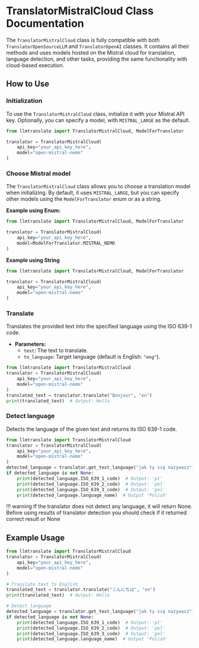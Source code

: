 
# TranslatorMistralCloud Class Documentation

The `TranslatorMistralCloud` class is fully compatible with both `TranslatorOpenSourceLLM` and `TranslatorOpenAI` classes. It contains all their methods and uses models hosted on the Mistral cloud for translation, language detection, and other tasks, providing the same functionality with cloud-based execution.


## How to Use

### Initialization

To use the `TranslatorMistralCloud` class, initialize it with your Mistral API key. Optionally, you can specify a model, with `MISTRAL_LARGE` as the default.

```python
from llmtranslate import TranslatorMistralCloud, ModelForTranslator

translator = TranslatorMistralCloud(
    api_key="your_api_key_here", 
    model="open-mistral-nemo"
)
```

### Choose Mistral model 
The `TranslatorMistralCloud` class allows you to choose a translation model when initializing. By default, it uses `MISTRAL_LARGE`, but you can specify other models using the `ModelForTranslator` enum or as a string.

**Example using Enum:**
```python
from llmtranslate import TranslatorMistralCloud, ModelForTranslator

translator = TranslatorMistralCloud(
    api_key="your_api_key_here", 
    model=ModelForTranslator.MISTRAL_NEMO
)
```

**Example using String**
```python
from llmtranslate import TranslatorMistralCloud, ModelForTranslator

translator = TranslatorMistralCloud(
    api_key="your_api_key_here", 
    model="open-mistral-nemo"
)

```




### Translate


Translates the provided text into the specified language using the ISO 639-1 code.

- **Parameters:**
  - `text`: The text to translate.
  - `to_language`: Target language (default is English: `"eng"`).
  

```python
from llmtranslate import TranslatorMistralCloud
translator = TranslatorMistralCloud(
    api_key="your_api_key_here", 
    model="open-mistral-nemo"
)
translated_text = translator.translate("Bonjour", "en")
print(translated_text)  # Output: Hello
```

### Detect language

Detects the language of the given text and returns its ISO 639-1 code.


```python
from llmtranslate import TranslatorMistralCloud
translator = TranslatorMistralCloud(
    api_key="your_api_key_here", 
    model="open-mistral-nemo"
)
detected_language = translator.get_text_language("jak ty się nazywasz")
if detected_language is not None:
    print(detected_language.ISO_639_1_code)  # Output: 'pl'
    print(detected_language.ISO_639_2_code)  # Output: 'pol'
    print(detected_language.ISO_639_3_code)  # Output: 'pol'
    print(detected_language.language_name)  # Output 'Polish'
```

!!! warning
    If the translator does not detect any language, it will return None.<br>
    Before using results of translator detection you should check if it returned correct result or None



## Example Usage

```python
from llmtranslate import TranslatorMistralCloud
translator = TranslatorMistralCloud(
    api_key="your_api_key_here", 
    model="open-mistral-nemo"
)

# Translate text to English
translated_text = translator.translate("こんにちは", "en")
print(translated_text)  # Output: Hello

# Detect language
detected_language = translator.get_text_language("jak ty się nazywasz")
if detected_language is not None:
    print(detected_language.ISO_639_1_code)  # Output: 'pl'
    print(detected_language.ISO_639_2_code)  # Output: 'pol'
    print(detected_language.ISO_639_3_code)  # Output: 'pol'
    print(detected_language.language_name)  # Output 'Polish'

```

